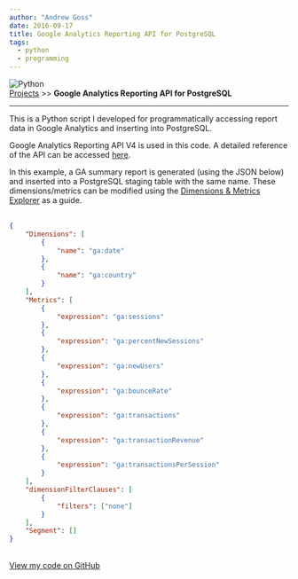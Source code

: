 ```yaml
---
author: "Andrew Goss"
date: 2016-09-17
title: Google Analytics Reporting API for PostgreSQL
tags:
  - python
  - programming
---
```

![Python](/img/post/python.png "Python")<br>
<a href="/projects/">Projects</a> >> <b>Google Analytics Reporting API for PostgreSQL</b>
<hr>

This is a Python script I developed for programmatically accessing report data in Google Analytics and inserting into PostgreSQL. 

Google Analytics Reporting API V4 is used in this code. A detailed reference of the API can be accessed <a href="https://developers.google.com/analytics/devguides/reporting/core/v4" target=_>here</a>.

In this example, a GA summary report is generated (using the JSON below) and inserted into a PostgreSQL staging table with the same name. These dimensions/metrics can be modified using the <a href="https://developers.google.com/analytics/devguides/reporting/core/dimsmets" target=_>Dimensions & Metrics Explorer</a> as a guide.<br><br>

```json
{
	"Dimensions": [
		{
			"name": "ga:date"
		},
		{
			"name": "ga:country"
		}
	],
	"Metrics": [
		{
			"expression": "ga:sessions"
		},
		{
			"expression": "ga:percentNewSessions"
		},
		{
			"expression": "ga:newUsers"
		},
		{
			"expression": "ga:bounceRate"
		},
		{
			"expression": "ga:transactions"
		},
		{
			"expression": "ga:transactionRevenue"
		},
		{
			"expression": "ga:transactionsPerSession"
		}
	],
	"dimensionFilterClauses": [
		{
			"filters": ["none"]
		}
	],
	"Segment": []
}
```
<br class="custom"><a href="https://github.com/andrewrgoss/ga-reporting-api" class="btn" target="_blank">View my code on GitHub</a><br class="custom">